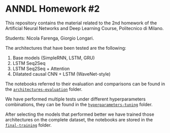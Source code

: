 # ANNDL Homework #2

This repository contains the material related to the 2nd homework of the Artificial Neural Networks and Deep Learning Course, Politecnico di Milano.

Students: Nicola Farenga, Giorgio Longari.

The architectures that have been tested are the following:

1. Base models (SimpleRNN, LSTM, GRU)
2. LSTM Seq2Seq
3. LSTM Seq2Seq + Attention
4. Dilatated causal CNN + LSTM (WaveNet-style)

The notebooks referred to their evaluation and comparisons can be found in the
[`architectures-evaluation`](architectures-evaluation)  folder.

We have performed multiple tests under different hyperparameters combinations, they can be found in the [`hyperparameters-tuning`](hyperparameters-tuning)  folder.

After selecting the models that performed better we have trained those architectures on the complete dataset, the notebooks are stored in the  [`final-training`](final-training) folder.